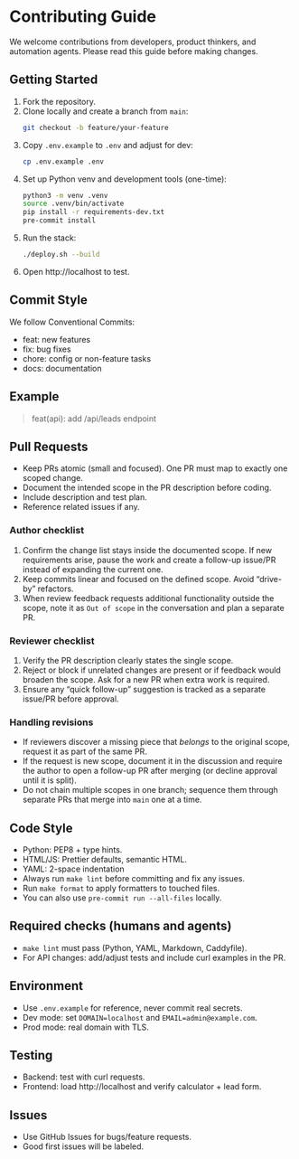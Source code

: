 # Contributing Guide

We welcome contributions from developers, product thinkers, and automation agents. Please read this guide before making changes.

## Getting Started

1. Fork the repository.
1. Clone locally and create a branch from `main`:
   ```bash
   git checkout -b feature/your-feature
   ```
1. Copy `.env.example` to `.env` and adjust for dev:
   ```bash
   cp .env.example .env
   ```
1. Set up Python venv and development tools (one-time):
   ```bash
   python3 -m venv .venv
   source .venv/bin/activate
   pip install -r requirements-dev.txt
   pre-commit install
   ```
1. Run the stack:
   ```bash
   ./deploy.sh --build
   ```
1. Open http://localhost to test.

## Commit Style

We follow Conventional Commits:

- feat: new features
- fix: bug fixes
- chore: config or non-feature tasks
- docs: documentation

## Example

> feat(api): add /api/leads endpoint

## Pull Requests

- Keep PRs atomic (small and focused). One PR must map to exactly one scoped change.
- Document the intended scope in the PR description before coding.
- Include description and test plan.
- Reference related issues if any.

### Author checklist

1. Confirm the change list stays inside the documented scope. If new requirements arise, pause the work and
   create a follow-up issue/PR instead of expanding the current one.
1. Keep commits linear and focused on the defined scope. Avoid “drive-by” refactors.
1. When review feedback requests additional functionality outside the scope, note it as `Out of scope` in the
   conversation and plan a separate PR.

### Reviewer checklist

1. Verify the PR description clearly states the single scope.
1. Reject or block if unrelated changes are present or if feedback would broaden the scope. Ask for a new PR
   when extra work is required.
1. Ensure any “quick follow-up” suggestion is tracked as a separate issue/PR before approval.

### Handling revisions

- If reviewers discover a missing piece that _belongs_ to the original scope, request it as part of the same PR.
- If the request is new scope, document it in the discussion and require the author to open a follow-up PR after
  merging (or decline approval until it is split).
- Do not chain multiple scopes in one branch; sequence them through separate PRs that merge into `main` one at a
  time.

## Code Style

- Python: PEP8 + type hints.
- HTML/JS: Prettier defaults, semantic HTML.
- YAML: 2-space indentation
- Always run `make lint` before committing and fix any issues.
- Run `make format` to apply formatters to touched files.
- You can also use `pre-commit run --all-files` locally.

## Required checks (humans and agents)

- `make lint` must pass (Python, YAML, Markdown, Caddyfile).
- For API changes: add/adjust tests and include curl examples in the PR.

## Environment

- Use `.env.example` for reference, never commit real secrets.
- Dev mode: set `DOMAIN=localhost` and `EMAIL=admin@example.com`.
- Prod mode: real domain with TLS.

## Testing

- Backend: test with curl requests.
- Frontend: load http://localhost and verify calculator + lead form.

## Issues

- Use GitHub Issues for bugs/feature requests.
- Good first issues will be labeled.
